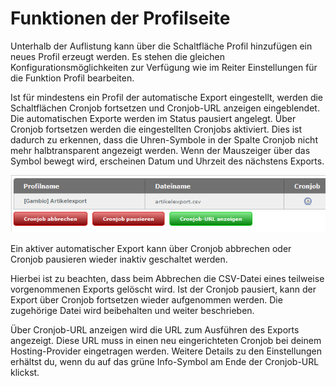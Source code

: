 # Funktionen der Profilseite 

Unterhalb der Auflistung kann über die Schaltfläche Profil hinzufügen ein neues Profil erzeugt werden. Es stehen die gleichen Konfigurationsmöglichkeiten zur Verfügung wie im Reiter Einstellungen für die Funktion Profil bearbeiten.

Ist für mindestens ein Profil der automatische Export eingestellt, werden die Schaltflächen Cronjob fortsetzen und Cronjob-URL anzeigen eingeblendet. Die automatischen Exporte werden im Status pausiert angelegt. Über Cronjob fortsetzen werden die eingestellten Cronjobs aktiviert. Dies ist dadurch zu erkennen, dass die Uhren-Symbole in der Spalte Cronjob nicht mehr halbtransparent angezeigt werden. Wenn der Mauszeiger über das Symbol bewegt wird, erscheinen Datum und Uhrzeit des nächstens Exports.

![](Bilder/Abb112_ArtikelexportMitCronjob.png "Artikelexport mit Cronjob")

Ein aktiver automatischer Export kann über Cronjob abbrechen oder Cronjob pausieren wieder inaktiv geschaltet werden.

Hierbei ist zu beachten, dass beim Abbrechen die CSV-Datei eines teilweise vorgenommenen Exports gelöscht wird. Ist der Cronjob pausiert, kann der Export über Cronjob fortsetzen wieder aufgenommen werden. Die zugehörige Datei wird beibehalten und weiter beschrieben.

Über Cronjob-URL anzeigen wird die URL zum Ausführen des Exports angezeigt. Diese URL muss in einen neu eingerichteten Cronjob bei deinem Hosting-Provider eingetragen werden. Weitere Details zu den Einstellungen erhältst du, wenn du auf das grüne Info-Symbol am Ende der Cronjob-URL klickst.



